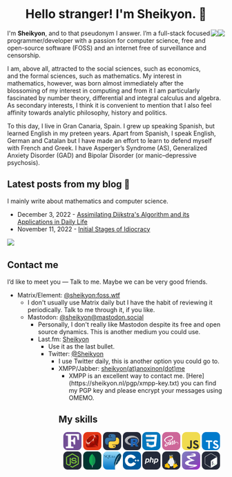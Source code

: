 <div align="center">

# Hello stranger! I'm Sheikyon. 👋

</div>

<img align="right" height="150em" src="https://github-readme-stats.vercel.app/api/top-langs?username=Sheikyon&show_icons=true&include_all_commits=true&count_private=true&theme=apprentice&hide_border=true&bg_color=0D1117&layout=compact"/>

<img align="right" height="150em" src="https://github-readme-streak-stats.herokuapp.com/?user=Sheikyon&theme=black-ice&hide_border=true&stroke=0000&background=0D1117&ring=e05397&fire=e05397&currStreakLabel=e05397"/>


I'm **Sheikyon**, and to that pseudonym I answer. I’m a full-stack focused programmer/developer with a passion for computer science, free and open-source software (FOSS) and an internet free of surveillance and censorship.

I am, above all, attracted to the social sciences, such as economics, and the formal sciences, such as mathematics. My interest in mathematics, however, was born almost immediately after the blossoming of my interest in computing and from it I am particularly fascinated by number theory, differential and integral calculus and algebra. As secondary interests, I think it is convenient to mention that I also feel affinity towards analytic philosophy, history and politics.

To this day, I live in Gran Canaria, Spain. I grew up speaking Spanish, but learned English in my preteen years. Apart from Spanish, I speak English, German and Catalan but I have made an effort to learn to defend myself with French and Greek. I have Asperger’s Syndrome (AS), Generalized Anxiety Disorder (GAD) and Bipolar Disorder (or manic–depressive psychosis).

## Latest posts from my blog :pencil:

<!--- blog posts start --->

I mainly write about mathematics and computer science.

  * December 3, 2022 - [Assimilating Dijkstra's Algorithm and its Applications in Daily Life](https://sheikyon.nl/posts/assimilating-dijkstra-algorithm-and-its-applications-in-daily-life/)
  * November 11, 2022 - [Initial Stages of Idiocracy](https://sheikyon.nl/posts/initial-stages-of-idiocracy/)

<!--- blog posts start --->

<!-- GitHub Profile Views Counter -->
![](https://komarev.com/ghpvc/?username=sheikyon)

## Contact me

I’d like to meet you ― Talk to me. Maybe we can be very good friends.

<ul>
  <li>Matrix/Element: <a href="https://app.element.io/#/user/@sheikyon:foss.wtf">@sheikyon:foss.wtf</a>
<ul>
  <li>I don't usually use Matrix daily but I have the habit of reviewing it periodically. Talk to me through it, if you like.</li>
</ul>
 
<ul>
  <li>Mastodon: <a href="https://mastodon.social/@sheikyon">@sheikyon@mastodon.social</a>
<ul>
  <li>Personally, I don't really like Mastodon despite its free and open source dynamics. This is another medium you could use.</li>
</ul>
 
<ul>
  <li>Last.fm: <a href="https://www.last.fm/user/Sheikyon">Sheikyon</a>
<ul>
  <li>Use it as the last bullet.</li>
</ul>
 
<ul>
  <li>Twitter: <a href="https://twitter.com/Sheikyon">@Sheikyon</a>
<ul>
  <li>I use Twitter daily, this is another option you could go to.</li>
</ul>
 
<ul>
  <li>XMPP/Jabber: <a href="mailto:sheikyon@anoxinon.me">sheikyon(at)anoxinon(dot)me</a>
<ul>
  <li>XMPP is an excellent way to contact me. [Here](https://sheikyon.nl/pgp/xmpp-key.txt) you can find my PGP key and please encrypt your messages using OMEMO.</li>
</ul>

## My skills

<p align="center">
  <img src='icons/Fortran.svg' height='42px'/>
  <img src='icons/Ruby.svg' height='42px'/>
  <img src='icons/Python-Dark.svg' height='42px'/>
  <img src='icons/R-Dark.svg' height='42px'/>
  <img src='icons/CSS.svg' height='42px'/>
  <img src='icons/Sass.svg' height='42px'/>
  <img src='icons/JavaScript.svg' height='42px'/>
  <img src='icons/TypeScript.svg' height='42px'/>
  <img src='icons/NodeJS-Dark.svg' height='42px'/>
  <img src='icons/MongoDB.svg' height='42px'/>
  <img src='icons/SQLite.svg' height='42px'/>
  <img src='icons/CPP.svg' height='42px'/>
  <img src='icons/PHP-Dark.svg' height='42px'>
  <img src='icons/Linux-Dark.svg' height='42px'>
  <img src='icons/Emacs.svg' height='42px'>
  <img src='icons/Bash-Dark.svg' height='42px'>
</p>
